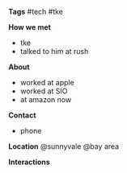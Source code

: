 **Tags**
#tech #tke

**How we met**
- tke 
- talked to him at rush

**About**
- worked at apple
- worked at SIO
- at amazon now

**Contact**
- phone

**Location**
@sunnyvale
@bay area

**Interactions**